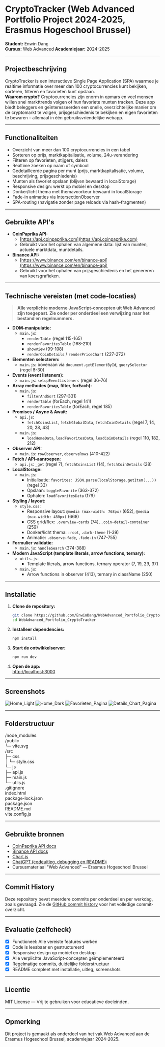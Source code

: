 # CryptoTracker (Web Advanced Portfolio Project 2024-2025, Erasmus Hogeschool Brussel)

**Student:** Enwin Dang  
**Cursus:** Web Advanced
**Academiejaar:** 2024-2025

---

## Projectbeschrijving

CryptoTracker is een interactieve Single Page Application (SPA) waarmee je realtime informatie over meer dan 100 cryptocurrencies kunt bekijken, sorteren, filteren en favorieten kunt opslaan.  
**Waarom crypto?** Cryptocurrencies zijn enorm in opmars en veel mensen willen snel markttrends volgen of hun favoriete munten tracken. Deze app biedt beleggers en geïnteresseerden een snelle, overzichtelijke manier om de cryptomarkt te volgen, prijsgeschiedenis te bekijken en eigen favorieten te bewaren – allemaal in één gebruiksvriendelijke webapp.

---

## Functionaliteiten

- Overzicht van meer dan 100 cryptocurrencies in een tabel
- Sorteren op prijs, marktkapitalisatie, volume, 24u-verandering
- Filteren op favorieten, stijgers, dalers
- Realtime zoeken op naam of symbool
- Gedetailleerde pagina per munt (prijs, marktkapitalisatie, volume, beschrijving, prijsgeschiedenis)
- Munten als favoriet opslaan (blijven bewaard in localStorage)
- Responsive design: werkt op mobiel en desktop
- Donker/licht thema met themavoorkeur bewaard in localStorage
- Fade-in animaties via IntersectionObserver
- SPA-routing (navigatie zonder page reloads via hash-fragmenten)

---

## Gebruikte API's

- **CoinPaprika API:**  
  - [https://api.coinpaprika.com](https://api.coinpaprika.com)  
  - Gebruikt voor het ophalen van algemene data: lijst van munten, actuele marktdata, muntdetails.
- **Binance API:**  
  - [https://www.binance.com/en/binance-api](https://www.binance.com/en/binance-api)  
  - Gebruikt voor het ophalen van prijsgeschiedenis en het genereren van koersgrafieken.

---

## Technische vereisten (met code-locaties)

> **Alle verplichte moderne JavaScript-concepten uit Web Advanced zijn toegepast. Zie onder per onderdeel een verwijzing naar het bestand en regelnummers.**

- **DOM-manipulatie:**  
  - `main.js`:  
    - `renderTable` (regel 115-165)  
    - `renderFavoritesTable` (168-210)  
    - `showView` (99-108)  
    - `renderCoinDetails` / `renderPriceChart` (227-272)  
- **Elementen selecteren:**  
  - `main.js`: bovenaan via `document.getElementById`, `querySelector` (regel 8-30)
- **Events (event listeners):**  
  - `main.js`: `setupEventListeners` (regel 36-76)
- **Array methodes (map, filter, forEach):**  
  - `main.js`:  
    - `filterAndSort` (297-331)  
    - `renderTable` (forEach, regel 141)  
    - `renderFavoritesTable` (forEach, regel 185)
- **Promises / Async & Await:**  
  - `api.js`:  
    - `fetchCoinsList`, `fetchGlobalData`, `fetchCoinDetails` (regel 7, 14, 20, 28, 43)  
  - `main.js`:  
    - `loadHomeData`, `loadFavoritesData`, `loadCoinDetails` (regel 110, 182, 212)
- **Observer API:**  
  - `main.js`: `rowObserver`, `observeRows` (410-422)
- **Fetch / API-aanroepen:**  
  - `api.js`: `_get` (regel 7), `fetchCoinsList` (14), `fetchCoinDetails` (28)
- **LocalStorage:**  
  - `main.js`:  
    - Initialisatie: `favorites: JSON.parse(localStorage.getItem(...))` (regel 33)  
    - Opslaan: `toggleFavorite` (363-372)  
    - Ophalen: `loadFavoritesData` (179)
- **Styling / layout:**  
  - `style.css`:  
    - Responsive layout: `@media (max-width: 768px)` (652), `@media (max-width: 480px)` (668)  
    - CSS grid/flex: `.overview-cards` (74), `.coin-detail-container` (259)  
    - Donker/licht thema: `:root`, `.dark-theme` (1-39)  
    - Animatie: `.observe-fade`, `.fade-in` (747-755)
- **Formulier validatie:**  
  - `main.js`: `handleSearch` (374-388)
- **Modern JavaScript (template literals, arrow functions, ternary):**  
  - `utils.js`:  
    - Template literals, arrow functions, ternary operator (7, 19, 29, 37)  
  - `main.js`:  
    - Arrow functions in observer (413), ternary in className (250)

---

## Installatie

1. **Clone de repository:**
    ```bash
    git clone https://github.com/EnwinDang/WebAdvanced_Portfolio_CryptoTracker.git
    cd WebAdvanced_Portfolio_CryptoTracker
    ```

2. **Installeer dependencies:**
    ```bash
    npm install
    ```

3. **Start de ontwikkelserver:**
    ```bash
    npm run dev
    ```
4. **Open de app:**  
   [http://localhost:3000](http://localhost:3000)

---

## Screenshots

![Home_Light](https://github.com/user-attachments/assets/5c8c4b0f-0a3f-470a-bbd9-809e0f0a1389)
![Home_Dark](https://github.com/user-attachments/assets/c8dfcd73-b9bc-4939-82a3-f8d4bdecbd45)
![Favorieten_Pagina](https://github.com/user-attachments/assets/1cfb1465-2658-4ef3-9cda-1595e7c5417c)
![Details_Chart_Pagina](https://github.com/user-attachments/assets/a5bc3f4e-8815-4648-ba00-cbee08ad9b7e)

---

## Folderstructuur
/node_modules  
/public  
  └─ vite.svg  
/src  
  ├─ css  
  │   └─ style.css  
  └─ js  
      ├─ api.js  
      ├─ main.js  
      └─ utils.js  
.gitignore  
index.html  
package-lock.json  
package.json  
README.md  
vite.config.js  


---

## Gebruikte bronnen

- [CoinPaprika API docs](https://api.coinpaprika.com/)
- [Binance API docs](https://www.binance.com/en/binance-api)
- [Chart.js](https://www.chartjs.org/)
- [ChatGPT (codeuitleg, debugging en README):](https://chatgpt.com/share/682f287a-0494-8002-9f8e-85312b2ca6e7)
- Cursusmateriaal "Web Advanced" — Erasmus Hogeschool Brussel

---

## Commit History

Deze repository bevat meerdere commits per onderdeel en per werkdag, zoals gevraagd. Zie de [GitHub commit history](https://github.com/EnwinDang/WebAdvanced_Portfolio_CryptoTracker/commits/main) voor het volledige commit-overzicht.

---

## Evaluatie (zelfcheck)

- [x] Functioneel: Alle vereiste features werken
- [x] Code is leesbaar en gestructureerd
- [x] Responsive design op mobiel en desktop
- [x] Alle verplichte JavaScript-concepten geïmplementeerd
- [x] Regelmatige commits, duidelijke folderstructuur
- [x] README compleet met installatie, uitleg, screenshots

---

## Licentie

MIT License — Vrij te gebruiken voor educatieve doeleinden.

---

## Opmerking

Dit project is gemaakt als onderdeel van het vak Web Advanced aan de Erasmus Hogeschool Brussel, academiejaar 2024-2025.


